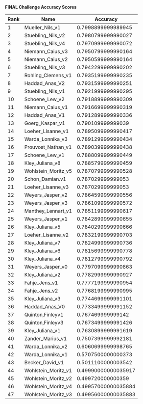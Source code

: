 **FINAL Challenge Accuracy Scores**



|Rank|Name|Accuracy|
|----|-----|---|
|1|Mueller_Nils_v1|0.7998899999989945|
|2|Stuebling_Nils_v2|0.7980799999990027|
|3|Stuebling_Nils_v4|0.7970999999990072|
|4|Niemann_Caius_v3|0.7950799999990164|
|5|Niemann_Caius_v2|0.7950599999990164|
|6|Stuebling_Nils_v3|0.7942299999990202|
|7|Rohling_Clemens_v1|0.7935199999990235|
|8|Haddad_Anas_V2|0.7931599999990251|
|9|Stuebling_Nils_v1|0.7921999999990295|
|10|Schoene_Lew_v2|0.7918899999990309|
|11|Niemann_Caius_v1|0.7916699999990319|
|12|Haddad_Anas_V1|0.7912899999990336|
|13|Goerg_Kaspar_v1|0.790109999999039|
|14|Loeher_Lisanne_v1|0.7895099999990417|
|15|Warda_Lonnika_v3|0.7891299999990434|
|16|Prouvost_Nathan_v1|0.7890399999990438|
|17|Schoene_Lew_v1|0.7888099999990449|
|18|Kley_Juliana_v8|0.7885799999990459|
|19|Wohlstein_Moritz_v5|0.7870799999990528|
|20|Schon_Damian.v1|0.787029999999053|
|21|Loeher_Lisanne_v3|0.787029999999053|
|22|Weyers_Jasper_v2|0.7864599999990556|
|23|Weyers_Jasper_v3|0.7861099999990572|
|24|Manthey_Lennart_v1|0.7851199999990617|
|25|Weyers_Jasper_v1|0.7842899999990655|
|26|Kley_Juliana_v5|0.7840299999990666|
|27|Loeher_Lisanne_v2|0.7832199999990703|
|28|Kley_Juliana_v7|0.7824999999990736|
|29|Kley_Juliana_v6|0.7815699999990778|
|30|Kley_Juliana_v4|0.7812799999990792|
|31|Weyers_Jasper_v0|0.7797099999990863|
|32|Kley_Juliana_v2|0.7782999999990927|
|33|Fahje_Jens_v1|0.7777199999990954|
|34|Fahje_Jens_v2|0.7768199999990995|
|35|Kley_Juliana_v3|0.7744699999991101|
|36|Haddad_Anas_V0|0.7733499999991152|
|37|Quinton,Finleyv1|0.767469999999142|
|38|Quinton,Finleyv3|0.7673499999991426|
|39|Kley_Juliana_v1|0.7630899999991619|
|40|Zander_Marius_v1|0.7507399999992181|
|41|Warda_Lonnika_v2|0.6060699999998765|
|42|Warda_Lonnika_v1|0.5707500000000373|
|43|Becker_David_v1|0.5011100000003542|
|44|Wohlstein_Moritz_v1|0.49990000000035917|
|45|Wohlstein_Moritz_v2|0.499720000000359|
|46|Wohlstein_Moritz_v4|0.49957000000035884|
|47|Wohlstein_Moritz_v3|0.49956000000035883|
